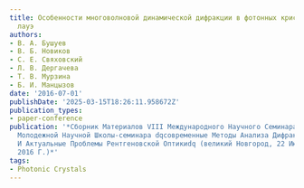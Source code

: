 ```yaml
---
title: Особенности многоволновой динамической дифракции в фотонных кристаллах в геометрии
  лауэ
authors:
- В. А. Бушуев
- В. Б. Новиков
- С. Е. Свяховский
- Л. В. Дергачева
- Т. В. Мурзина
- Б. И. Манцызов
date: '2016-07-01'
publishDate: '2025-03-15T18:26:11.958672Z'
publication_types:
- paper-conference
publication: '*Сборник Материалов VIII Международного Научного Семинара И VI Международной
  Молодежной Научной Школы-семинара dqсовременные Методы Анализа Дифракционных Данных
  И Актуальные Проблемы Рентгеновской Оптикиdq (великий Новгород, 22 Июня - 02 Июля
  2016 Г.)*'
tags:
- Photonic Crystals
---
```

